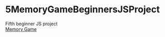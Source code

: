 # 5MemoryGameBeginnersJSProject
Fifth beginner JS project
<br>
<a href="https://artiomb5.github.io/5MemoryGameBeginnersJSProject/">Memory Game</a>

